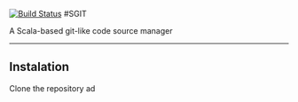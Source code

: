 [![Build Status](https://travis-ci.com/deltonvaz/sgit.svg?branch=master)](https://travis-ci.com/deltonvaz/sgit)
#SGIT

A Scala-based git-like code source manager

---

## Instalation

Clone the repository ad 



